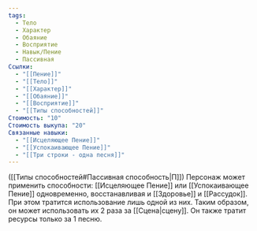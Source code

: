```yaml
---
tags:
  - Тело
  - Характер
  - Обаяние
  - Восприятие
  - Навык/Пение
  - Пассивная
Ссылки:
  - "[[Пение]]"
  - "[[Тело]]"
  - "[[Характер]]"
  - "[[Обаяние]]"
  - "[[Восприятие]]"
  - "[[Типы способностей]]"
Стоимость: "10"
Стоимость выкупа: "20"
Связанные навыки:
  - "[[Исцеляющее Пение]]"
  - "[[Успокаивающее Пение]]"
  - "[[Три строки - одна песня]]"
---
```

([[Типы способностей#Пассивная способность|П]]) Персонаж может применить способности: [[Исцеляющее Пение]] или [[Успокаивающее Пение]] одновременно, восстанавливая и [[Здоровье]] и [[Рассудок]]. При этом тратится использование лишь одной из них. Таким образом, он может использовать их 2 раза за [[Сцена|сцену]]. Он также тратит ресурсы только за 1 песню. 